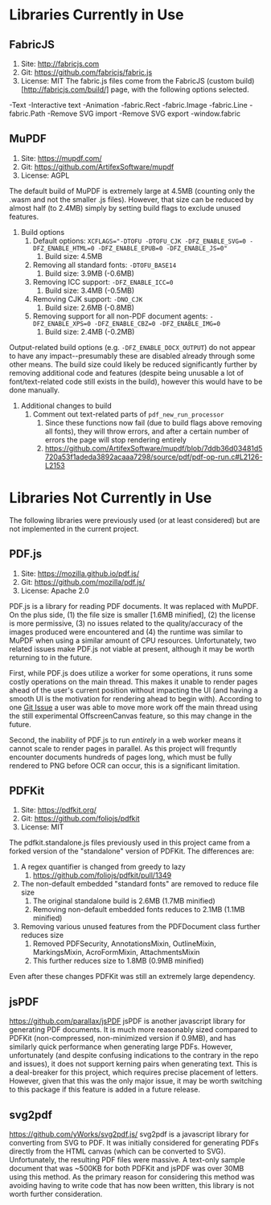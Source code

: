 
# Libraries Currently in Use

## FabricJS
1. Site: http://fabricjs.com
1. Git: https://github.com/fabricjs/fabric.js
1. License: MIT
The fabric.js files come from the FabricJS (custom build)[http://fabricjs.com/build/] page, with the following options selected.

-Text
-Interactive text
-Animation
-fabric.Rect
-fabric.Image
-fabric.Line
-fabric.Path
-Remove SVG import
-Remove SVG export
-window.fabric


## MuPDF
1. Site: https://mupdf.com/
1. Git: https://github.com/ArtifexSoftware/mupdf
1. License: AGPL

The default build of MuPDF is extremely large at 4.5MB (counting only the .wasm and not the smaller .js files).  However, that size can be reduced by almost half (to 2.4MB) simply by setting build flags to exclude unused features. 

1. Build options
   1. Default options: `XCFLAGS="-DTOFU -DTOFU_CJK -DFZ_ENABLE_SVG=0 -DFZ_ENABLE_HTML=0 -DFZ_ENABLE_EPUB=0 -DFZ_ENABLE_JS=0"`
      1. Build size: 4.5MB
   1. Removing all standard fonts: `-DTOFU_BASE14`
      1. Build size: 3.9MB (-0.6MB)
   1. Removing ICC support: `-DFZ_ENABLE_ICC=0`
      1. Build size: 3.4MB (-0.5MB)
   1. Removing CJK support: `-DNO_CJK`
      1. Build size: 2.6MB (-0.8MB)
   1. Removing support for all non-PDF document agents: `-DFZ_ENABLE_XPS=0 -DFZ_ENABLE_CBZ=0 -DFZ_ENABLE_IMG=0`
      1. Build size: 2.4MB (-0.2MB)

Output-related build options (e.g. `-DFZ_ENABLE_DOCX_OUTPUT`) do not appear to have any impact--presumably these are disabled already through some other means.  The build size could likely be reduced significantly further by removing additional code and features (despite being unusable a lot of font/text-related code still exists in the build), however this would have to be done manually. 

1. Additional changes to build
   1. Comment out text-related parts of `pdf_new_run_processor` 
      1. Since these functions now fail (due to build flags above removing all fonts), they will throw errors, and after a certain number of errors the page will stop rendering entirely
      1. https://github.com/ArtifexSoftware/mupdf/blob/7ddb36d03481d5720a53f1adeda3892acaaa7298/source/pdf/pdf-op-run.c#L2126-L2153

# Libraries Not Currently in Use
The following libraries were previously used (or at least considered) but are not implemented in the current project. 

## PDF.js
1. Site: https://mozilla.github.io/pdf.js/
1. Git: https://github.com/mozilla/pdf.js/
1. License: Apache 2.0

PDF.js is a library for reading PDF documents.  It was replaced with MuPDF.  On the plus side, (1) the file size is smaller [1.6MB minified], (2) the license is more permissive, (3) no issues related to the quality/accuracy of the images produced were encountered and (4) the runtime was similar to MuPDF when using a similar amount of CPU resources.  Unfortunately, two related issues make PDF.js not viable at present, although it may be worth returning to in the future. 

First, while PDF.js does utilize a worker for some operations, it runs some costly operations on the main thread.  This makes it unable to render pages ahead of the user's current position without impacting the UI (and having a smooth UI is the motivation for rendering ahead to begin with).  According to one [Git Issue](https://github.com/mozilla/pdf.js/issues/10319) a user was able to move more work off the main thread using the still experimental OffscreenCanvas feature, so this may change in the future. 

Second, the inability of PDF.js to run *entirely* in a web worker means it cannot scale to render pages in parallel.  As this project will frequntly encounter documents hundreds of pages long, which must be fully rendered to PNG before OCR can occur, this is a significant limitation. 


## PDFKit
1. Site: https://pdfkit.org/
1. Git: https://github.com/foliojs/pdfkit
1. License: MIT

The pdfkit.standalone.js files previously used in this project came from a forked version of the "standalone" version of PDFKit.  The differences are:

1. A regex quantifier is changed from greedy to lazy
   1. https://github.com/foliojs/pdfkit/pull/1349
1. The non-default embedded "standard fonts" are removed to reduce file size
   1. The original standalone build is 2.6MB (1.7MB minified)
   1. Removing non-default embedded fonts reduces to 2.1MB (1.1MB minified)
1. Removing various unused features from the PDFDocument class further reduces size
   1. Removed PDFSecurity, AnnotationsMixin, OutlineMixin, MarkingsMixin, AcroFormMixin, AttachmentsMixin
   1. This further reduces size to 1.8MB (0.9MB minified)
  
Even after these changes PDFKit was still an extremely large dependency. 


## jsPDF
https://github.com/parallax/jsPDF
jsPDF is another javascript library for generating PDF documents.  It is much more reasonably sized compared to PDFKit (non-compressed, non-minimized version if 0.9MB), and has similarly quick performance when generating large PDFs.  However, unfortunately (and despite confusing indications to the contrary in the repo and issues), it does not support kerning pairs when generating text.  This is a deal-breaker for this project, which requires precise placement of letters.  However, given that this was the only major issue, it may be worth switching to this package if this feature is added in a future release.

## svg2pdf
https://github.com/yWorks/svg2pdf.js/
svg2pdf is a javascript library for converting from SVG to PDF.  It was initially considered for generating PDFs directly from the HTML canvas (which can be converted to SVG).  Unfortunately, the resulting PDF files were massive.  A text-only sample document that was ~500KB for both PDFKit and jsPDF was over 30MB using this method.  As the primary reason for considering this method was avoiding having to write code that has now been written, this library is not worth further consideration.
